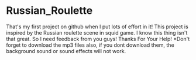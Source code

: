 # Russian_Roulette
That's my first project on github when I put lots of effort in it! This project is inspired by the Russian roulette scene in squid game. I know this thing isn't that great. So I need feedback from you guys! Thanks For Your Help!
*Don't forget to download the mp3 files also, if you dont download them, the background sound or sound effects will not work. 
